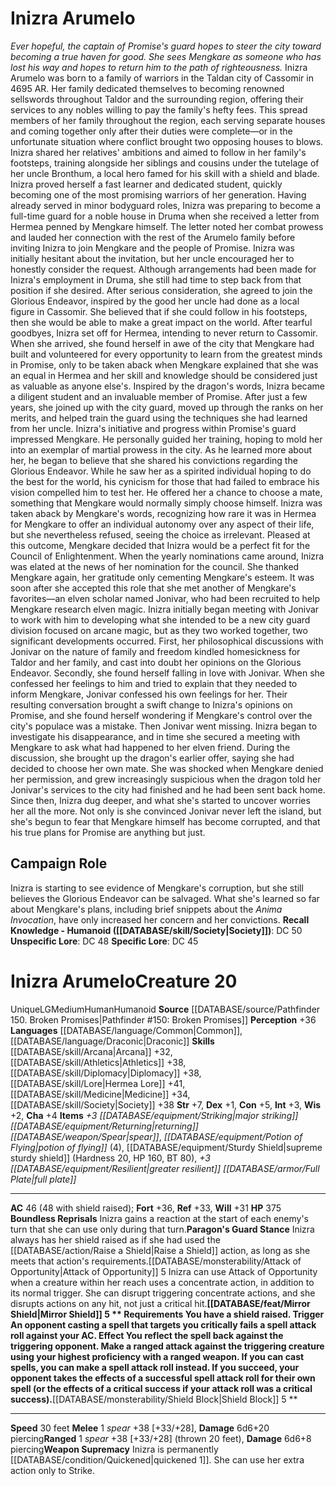 ﻿---
ac: '46'
alignment: LG
all_resistance: null
burrow_speed: null
charisma: '+4'
climb_speed: null
constitution: '+5'
creature_ability:
- Boundless Reprisals
- Mirror Shield
- Paragon's Guard Stance
- Shield Block
- Weapon Supremacy
creature_family: null
description: "<i>Ever hopeful, the captain of Promise's guard hopes to steer the city\
  \ toward becoming a true haven for good. She sees Mengkare as someone who has lost\
  \ his way and hopes to return him to the path of righteousness.</i><br/><br/> Inizra\
  \ Arumelo was born to a family of warriors in the Taldan city of Cassomir in 4695\
  \ AR. Her family dedicated themselves to becoming renowned sellswords throughout\
  \ Taldor and the surrounding region, offering their services to any nobles willing\
  \ to pay the family's hefty fees. This spread members of her family throughout the\
  \ region, each serving separate houses and coming together only after their duties\
  \ were complete\u2014or in the unfortunate situation where conflict brought two\
  \ opposing houses to blows.<br/><br/> Inizra shared her relatives' ambitions and\
  \ aimed to follow in her family's footsteps, training alongside her siblings and\
  \ cousins under the tutelage of her uncle Bronthum, a local hero famed for his skill\
  \ with a shield and blade. Inizra proved herself a fast learner and dedicated student,\
  \ quickly becoming one of the most promising warriors of her generation. Having\
  \ already served in minor bodyguard roles, Inizra was preparing to become a full-time\
  \ guard for a noble house in Druma when she received a letter from Hermea penned\
  \ by Mengkare himself.<br/><br/> The letter noted her combat prowess and lauded\
  \ her connection with the rest of the Arumelo family before inviting Inizra to join\
  \ Mengkare and the people of Promise. Inizra was initially hesitant about the invitation,\
  \ but her uncle encouraged her to honestly consider the request. Although arrangements\
  \ had been made for Inizra's employment in Druma, she still had time to step back\
  \ from that position if she desired. After serious consideration, she agreed to\
  \ join the Glorious Endeavor, inspired by the good her uncle had done as a local\
  \ figure in Cassomir. She believed that if she could follow in his footsteps, then\
  \ she would be able to make a great impact on the world.<br/><br/> After tearful\
  \ goodbyes, Inizra set off for Hermea, intending to never return to Cassomir. When\
  \ she arrived, she found herself in awe of the city that Mengkare had built and\
  \ volunteered for every opportunity to learn from the greatest minds in Promise,\
  \ only to be taken aback when Mengkare explained that she was an equal in Hermea\
  \ and her skill and knowledge should be considered just as valuable as anyone else's.\
  \ Inspired by the dragon's words, Inizra became a diligent student and an invaluable\
  \ member of Promise. After just a few years, she joined up with the city guard,\
  \ moved up through the ranks on her merits, and helped train the guard using the\
  \ techniques she had learned from her uncle.<br/><br/> Inizra's initiative and progress\
  \ within Promise's guard impressed Mengkare. He personally guided her training,\
  \ hoping to mold her into an exemplar of martial prowess in the city. As he learned\
  \ more about her, he began to believe that she shared his convictions regarding\
  \ the Glorious Endeavor. While he saw her as a spirited individual hoping to do\
  \ the best for the world, his cynicism for those that had failed to embrace his\
  \ vision compelled him to test her. He offered her a chance to choose a mate, something\
  \ that Mengkare would normally simply choose himself. Inizra was taken aback by\
  \ Mengkare's words, recognizing how rare it was in Hermea for Mengkare to offer\
  \ an individual autonomy over any aspect of their life, but she nevertheless refused,\
  \ seeing the choice as irrelevant. Pleased at this outcome, Mengkare decided that\
  \ Inizra would be a perfect fit for the Council of Enlightenment.<br/><br/> When\
  \ the yearly nominations came around, Inizra was elated at the news of her nomination\
  \ for the council. She thanked Mengkare again, her gratitude only cementing Mengkare's\
  \ esteem. It was soon after she accepted this role that she met another of Mengkare's\
  \ favorites\u2014an elven scholar named Jonivar, who had been recruited to help\
  \ Mengkare research elven magic. Inizra initially began meeting with Jonivar to\
  \ work with him to developing what she intended to be a new city guard division\
  \ focused on arcane magic, but as they two worked together, two significant developments\
  \ occurred. First, her philosophical discussions with Jonivar on the nature of family\
  \ and freedom kindled homesickness for Taldor and her family, and cast into doubt\
  \ her opinions on the Glorious Endeavor. Secondly, she found herself falling in\
  \ love with Jonivar. When she confessed her feelings to him and tried to explain\
  \ that they needed to inform Mengkare, Jonivar confessed his own feelings for her.\
  \ Their resulting conversation brought a swift change to Inizra's opinions on Promise,\
  \ and she found herself wondering if Mengkare's control over the city's populace\
  \ was a mistake.<br/><br/> Then Jonivar went missing. Inizra began to investigate\
  \ his disappearance, and in time she secured a meeting with Mengkare to ask what\
  \ had happened to her elven friend. During the discussion, she brought up the dragon's\
  \ earlier offer, saying she had decided to choose her own mate. She was shocked\
  \ when Mengkare denied her permission, and grew increasingly suspicious when the\
  \ dragon told her Jonivar's services to the city had finished and he had been sent\
  \ back home. Since then, Inizra dug deeper, and what she's started to uncover worries\
  \ her all the more. Not only is she convinced Jonivar never left the island, but\
  \ she's begun to fear that Mengkare himself has become corrupted, and that his true\
  \ plans for Promise are anything but just."
dexterity: '+1'
element: null
fly_speed: null
fortitude: '+36'
hp: '375'
id: '1598'
immunity: null
intelligence: '+3'
land_speed: '30'
language:
- '[[DATABASE/language/Common|Common]]'
- '[[DATABASE/language/Draconic|Draconic]]'
level: '20'
max_speed: '30'
name: Inizra Arumelo
perception: '+36'
rarity: Unique
reflex: '+33'
resistance: null
rus_type_level: null
sense: null
size: Medium
skill:
- '[[DATABASE/skill/Arcana|Arcana]] +32'
- '[[DATABASE/skill/Athletics|Athletics]] +38'
- '[[DATABASE/skill/Diplomacy|Diplomacy]] +38'
- '[[DATABASE/skill/Lore|Hermea Lore]] +41'
- '[[DATABASE/skill/Medicine|Medicine]] +34'
- '[[DATABASE/skill/Society|Society]] +38'
source: '[[DATABASE/source/Pathfinder 150. Broken Promises|Pathfinder #150: Broken
  Promises]]'
speed:
- 30 feet
spell: null
strength: '+7'
strength_req: '7'
strongest_save:
- Fortitude
swim_speed: null
trait:
- '[[DATABASE/trait/Human|Human]]'
- '[[DATABASE/trait/Humanoid|Humanoid]]'
- '[[DATABASE/trait/Unique|Unique]]'
type: Creature
vision: null
weakest_save:
- Will
weakness: null
will: '+31'
wisdom: '+2'

---
# Inizra Arumelo

_Ever hopeful, the captain of Promise's guard hopes to steer the city toward becoming a true haven for good. She sees Mengkare as someone who has lost his way and hopes to return him to the path of righteousness._
 Inizra Arumelo was born to a family of warriors in the Taldan city of Cassomir in 4695 AR. Her family dedicated themselves to becoming renowned sellswords throughout Taldor and the surrounding region, offering their services to any nobles willing to pay the family's hefty fees. This spread members of her family throughout the region, each serving separate houses and coming together only after their duties were complete—or in the unfortunate situation where conflict brought two opposing houses to blows.
 Inizra shared her relatives' ambitions and aimed to follow in her family's footsteps, training alongside her siblings and cousins under the tutelage of her uncle Bronthum, a local hero famed for his skill with a shield and blade. Inizra proved herself a fast learner and dedicated student, quickly becoming one of the most promising warriors of her generation. Having already served in minor bodyguard roles, Inizra was preparing to become a full-time guard for a noble house in Druma when she received a letter from Hermea penned by Mengkare himself.
 The letter noted her combat prowess and lauded her connection with the rest of the Arumelo family before inviting Inizra to join Mengkare and the people of Promise. Inizra was initially hesitant about the invitation, but her uncle encouraged her to honestly consider the request. Although arrangements had been made for Inizra's employment in Druma, she still had time to step back from that position if she desired. After serious consideration, she agreed to join the Glorious Endeavor, inspired by the good her uncle had done as a local figure in Cassomir. She believed that if she could follow in his footsteps, then she would be able to make a great impact on the world.
 After tearful goodbyes, Inizra set off for Hermea, intending to never return to Cassomir. When she arrived, she found herself in awe of the city that Mengkare had built and volunteered for every opportunity to learn from the greatest minds in Promise, only to be taken aback when Mengkare explained that she was an equal in Hermea and her skill and knowledge should be considered just as valuable as anyone else's. Inspired by the dragon's words, Inizra became a diligent student and an invaluable member of Promise. After just a few years, she joined up with the city guard, moved up through the ranks on her merits, and helped train the guard using the techniques she had learned from her uncle.
 Inizra's initiative and progress within Promise's guard impressed Mengkare. He personally guided her training, hoping to mold her into an exemplar of martial prowess in the city. As he learned more about her, he began to believe that she shared his convictions regarding the Glorious Endeavor. While he saw her as a spirited individual hoping to do the best for the world, his cynicism for those that had failed to embrace his vision compelled him to test her. He offered her a chance to choose a mate, something that Mengkare would normally simply choose himself. Inizra was taken aback by Mengkare's words, recognizing how rare it was in Hermea for Mengkare to offer an individual autonomy over any aspect of their life, but she nevertheless refused, seeing the choice as irrelevant. Pleased at this outcome, Mengkare decided that Inizra would be a perfect fit for the Council of Enlightenment.
 When the yearly nominations came around, Inizra was elated at the news of her nomination for the council. She thanked Mengkare again, her gratitude only cementing Mengkare's esteem. It was soon after she accepted this role that she met another of Mengkare's favorites—an elven scholar named Jonivar, who had been recruited to help Mengkare research elven magic. Inizra initially began meeting with Jonivar to work with him to developing what she intended to be a new city guard division focused on arcane magic, but as they two worked together, two significant developments occurred. First, her philosophical discussions with Jonivar on the nature of family and freedom kindled homesickness for Taldor and her family, and cast into doubt her opinions on the Glorious Endeavor. Secondly, she found herself falling in love with Jonivar. When she confessed her feelings to him and tried to explain that they needed to inform Mengkare, Jonivar confessed his own feelings for her. Their resulting conversation brought a swift change to Inizra's opinions on Promise, and she found herself wondering if Mengkare's control over the city's populace was a mistake.
 Then Jonivar went missing. Inizra began to investigate his disappearance, and in time she secured a meeting with Mengkare to ask what had happened to her elven friend. During the discussion, she brought up the dragon's earlier offer, saying she had decided to choose her own mate. She was shocked when Mengkare denied her permission, and grew increasingly suspicious when the dragon told her Jonivar's services to the city had finished and he had been sent back home. Since then, Inizra dug deeper, and what she's started to uncover worries her all the more. Not only is she convinced Jonivar never left the island, but she's begun to fear that Mengkare himself has become corrupted, and that his true plans for Promise are anything but just.

## Campaign Role

Inizra is starting to see evidence of Mengkare's corruption, but she still believes the Glorious Endeavor can be salvaged. What she's learned so far about Mengkare's plans, including brief snippets about the _Anima Invocation_, have only increased her concern and her convictions.
**Recall Knowledge - Humanoid ([[DATABASE/skill/Society|Society]])**: DC 50
**Unspecific Lore**: DC 48
**Specific Lore**: DC 45

# Inizra Arumelo<span class="item-type">Creature 20</span>

<span class="trait-unique item-trait">Unique</span><span class="trait-alignment item-trait">LG</span><span class="trait-size item-trait">Medium</span><span class="item-trait">Human</span><span class="item-trait">Humanoid</span>
**Source** [[DATABASE/source/Pathfinder 150. Broken Promises|Pathfinder #150: Broken Promises]]
**Perception** +36
**Languages** [[DATABASE/language/Common|Common]], [[DATABASE/language/Draconic|Draconic]]
**Skills** [[DATABASE/skill/Arcana|Arcana]] +32, [[DATABASE/skill/Athletics|Athletics]] +38, [[DATABASE/skill/Diplomacy|Diplomacy]] +38, [[DATABASE/skill/Lore|Hermea Lore]] +41, [[DATABASE/skill/Medicine|Medicine]] +34, [[DATABASE/skill/Society|Society]] +38
**Str** +7, **Dex** +1, **Con** +5, **Int** +3, **Wis** +2, **Cha** +4
**Items** _+3 [[DATABASE/equipment/Striking|major striking]] [[DATABASE/equipment/Returning|returning]] [[DATABASE/weapon/Spear|spear]]_, _[[DATABASE/equipment/Potion of Flying|potion of flying]]_ (4), [[DATABASE/equipment/Sturdy Shield|supreme sturdy shield]] (Hardness 20, HP 160, BT 80), _+3 [[DATABASE/equipment/Resilient|greater resilient]] [[DATABASE/armor/Full Plate|full plate]]_

---
**AC** 46 (48 with shield raised); **Fort** +36, **Ref** +33, **Will** +31
**HP** 375
<span class="in-box-ability">**Boundless Reprisals** Inizra gains a reaction at the start of each enemy's turn that she can use only during that turn.</span><span class="in-box-ability">**Paragon's Guard Stance** Inizra always has her shield raised as if she had used the [[DATABASE/action/Raise a Shield|Raise a Shield]] action, as long as she meets that action's requirements.</span><span class="in-box-ability">[[DATABASE/monsterability/Attack of Opportunity|Attack of Opportunity]] 5 Inizra can use Attack of Opportunity when a creature within her reach uses a concentrate action, in addition to its normal trigger. She can disrupt triggering concentrate actions, and she disrupts actions on any hit, not just a critical hit.</span><span class="in-box-ability">**[[DATABASE/feat/Mirror Shield|Mirror Shield]] <span class="action-icon">5</span> ** **Requirements** You have a shield raised. **Trigger** An opponent casting a spell that targets you critically fails a spell attack roll against your AC. **Effect** You reflect the spell back against the triggering opponent. Make a ranged attack against the triggering creature using your highest proficiency with a ranged weapon. If you can cast spells, you can make a spell attack roll instead. If you succeed, your opponent takes the effects of a successful spell attack roll for their own spell (or the effects of a critical success if your attack roll was a critical success).</span><span class="in-box-ability">**[[DATABASE/monsterability/Shield Block|Shield Block]] <span class="action-icon">5</span> ** </span>

---
**Speed** 30 feet
<span class="in-box-ability">**Melee** <span class="action-icon">1</span> _spear_ +38 [+33/+28], **Damage** 6d6+20 piercing</span><span class="in-box-ability">**Ranged** <span class="action-icon">1</span> _spear_ +38 [+33/+28] (thrown 20 feet), **Damage** 6d6+8 piercing</span><span class="in-box-ability">**Weapon Supremacy** Inizra is permanently [[DATABASE/condition/Quickened|quickened 1]]. She can use her extra action only to Strike.</span>